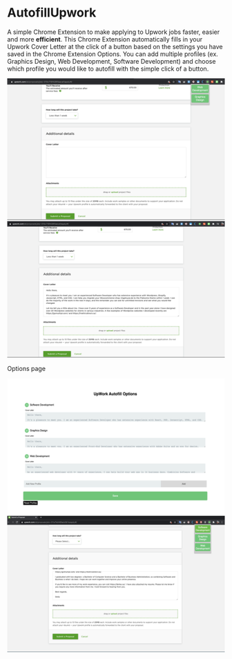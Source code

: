 # AutofillUpwork

A simple Chrome Extension to make applying to Upwork jobs faster, easier and more **efficient**. This Chrome Extension automatically fills in your Upwork Cover Letter at the click of a button based on the settings you have saved in the Chrome Extension Options. You can add multiple profiles (ex. Graphics Design, Web Development, Software Development) and choose which profile you would like to autofill with the simple click of a button.

![Example of Autofiller](/images/example.png)
![Example of Autofiller 2](/images/example2.png)

Options page

![Example of Autofiller 3](/images/example3.png)
![Example of Autofiller 4](/images/example4.png)

